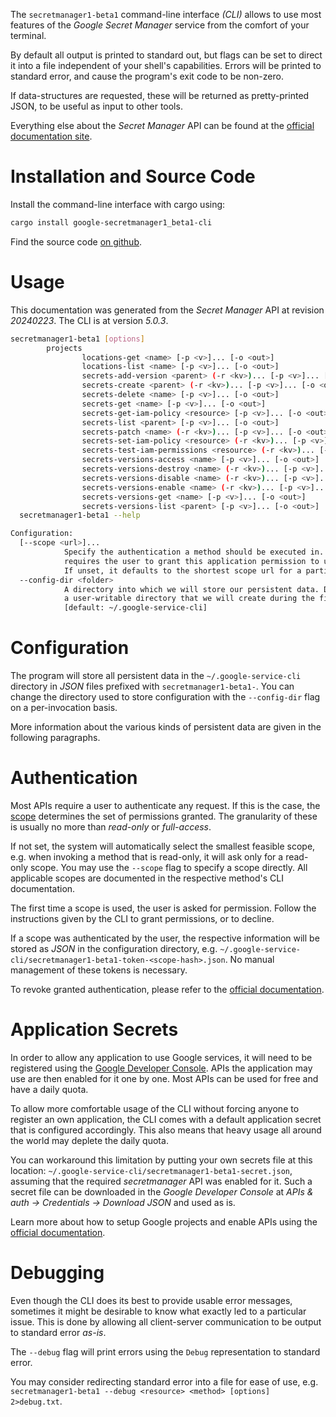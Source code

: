 <!---
DO NOT EDIT !
This file was generated automatically from 'src/generator/templates/cli/README.md.mako'
DO NOT EDIT !
-->
The `secretmanager1-beta1` command-line interface *(CLI)* allows to use most features of the *Google Secret Manager* service from the comfort of your terminal.

By default all output is printed to standard out, but flags can be set to direct it into a file independent of your shell's
capabilities. Errors will be printed to standard error, and cause the program's exit code to be non-zero.

If data-structures are requested, these will be returned as pretty-printed JSON, to be useful as input to other tools.

Everything else about the *Secret Manager* API can be found at the
[official documentation site](https://cloud.google.com/secret-manager/).

# Installation and Source Code

Install the command-line interface with cargo using:

```bash
cargo install google-secretmanager1_beta1-cli
```

Find the source code [on github](https://github.com/Byron/google-apis-rs/tree/main/gen/secretmanager1_beta1-cli).

# Usage

This documentation was generated from the *Secret Manager* API at revision *20240223*. The CLI is at version *5.0.3*.

```bash
secretmanager1-beta1 [options]
        projects
                locations-get <name> [-p <v>]... [-o <out>]
                locations-list <name> [-p <v>]... [-o <out>]
                secrets-add-version <parent> (-r <kv>)... [-p <v>]... [-o <out>]
                secrets-create <parent> (-r <kv>)... [-p <v>]... [-o <out>]
                secrets-delete <name> [-p <v>]... [-o <out>]
                secrets-get <name> [-p <v>]... [-o <out>]
                secrets-get-iam-policy <resource> [-p <v>]... [-o <out>]
                secrets-list <parent> [-p <v>]... [-o <out>]
                secrets-patch <name> (-r <kv>)... [-p <v>]... [-o <out>]
                secrets-set-iam-policy <resource> (-r <kv>)... [-p <v>]... [-o <out>]
                secrets-test-iam-permissions <resource> (-r <kv>)... [-p <v>]... [-o <out>]
                secrets-versions-access <name> [-p <v>]... [-o <out>]
                secrets-versions-destroy <name> (-r <kv>)... [-p <v>]... [-o <out>]
                secrets-versions-disable <name> (-r <kv>)... [-p <v>]... [-o <out>]
                secrets-versions-enable <name> (-r <kv>)... [-p <v>]... [-o <out>]
                secrets-versions-get <name> [-p <v>]... [-o <out>]
                secrets-versions-list <parent> [-p <v>]... [-o <out>]
  secretmanager1-beta1 --help

Configuration:
  [--scope <url>]...
            Specify the authentication a method should be executed in. Each scope
            requires the user to grant this application permission to use it.
            If unset, it defaults to the shortest scope url for a particular method.
  --config-dir <folder>
            A directory into which we will store our persistent data. Defaults to
            a user-writable directory that we will create during the first invocation.
            [default: ~/.google-service-cli]

```

# Configuration

The program will store all persistent data in the `~/.google-service-cli` directory in *JSON* files prefixed with `secretmanager1-beta1-`.  You can change the directory used to store configuration with the `--config-dir` flag on a per-invocation basis.

More information about the various kinds of persistent data are given in the following paragraphs.

# Authentication

Most APIs require a user to authenticate any request. If this is the case, the [scope][scopes] determines the 
set of permissions granted. The granularity of these is usually no more than *read-only* or *full-access*.

If not set, the system will automatically select the smallest feasible scope, e.g. when invoking a
method that is read-only, it will ask only for a read-only scope. 
You may use the `--scope` flag to specify a scope directly. 
All applicable scopes are documented in the respective method's CLI documentation.

The first time a scope is used, the user is asked for permission. Follow the instructions given 
by the CLI to grant permissions, or to decline.

If a scope was authenticated by the user, the respective information will be stored as *JSON* in the configuration
directory, e.g. `~/.google-service-cli/secretmanager1-beta1-token-<scope-hash>.json`. No manual management of these tokens
is necessary.

To revoke granted authentication, please refer to the [official documentation][revoke-access].

# Application Secrets

In order to allow any application to use Google services, it will need to be registered using the 
[Google Developer Console][google-dev-console]. APIs the application may use are then enabled for it
one by one. Most APIs can be used for free and have a daily quota.

To allow more comfortable usage of the CLI without forcing anyone to register an own application, the CLI
comes with a default application secret that is configured accordingly. This also means that heavy usage
all around the world may deplete the daily quota.

You can workaround this limitation by putting your own secrets file at this location: 
`~/.google-service-cli/secretmanager1-beta1-secret.json`, assuming that the required *secretmanager* API 
was enabled for it. Such a secret file can be downloaded in the *Google Developer Console* at 
*APIs & auth -> Credentials -> Download JSON* and used as is.

Learn more about how to setup Google projects and enable APIs using the [official documentation][google-project-new].


# Debugging

Even though the CLI does its best to provide usable error messages, sometimes it might be desirable to know
what exactly led to a particular issue. This is done by allowing all client-server communication to be 
output to standard error *as-is*.

The `--debug` flag will print errors using the `Debug` representation to standard error.

You may consider redirecting standard error into a file for ease of use, e.g. `secretmanager1-beta1 --debug <resource> <method> [options] 2>debug.txt`.


[scopes]: https://developers.google.com/+/api/oauth#scopes
[revoke-access]: http://webapps.stackexchange.com/a/30849
[google-dev-console]: https://console.developers.google.com/
[google-project-new]: https://developers.google.com/console/help/new/
